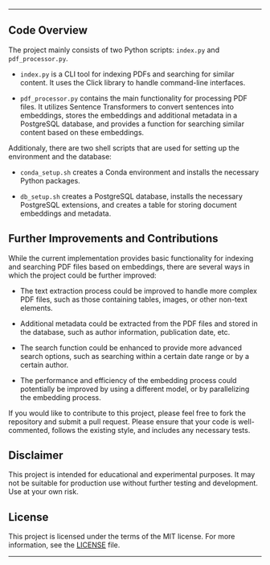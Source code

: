 
---

## Code Overview

The project mainly consists of two Python scripts: `index.py` and `pdf_processor.py`.

- `index.py` is a CLI tool for indexing PDFs and searching for similar content. It uses the Click library to handle command-line interfaces.
  
- `pdf_processor.py` contains the main functionality for processing PDF files. It utilizes Sentence Transformers to convert sentences into embeddings, stores the embeddings and additional metadata in a PostgreSQL database, and provides a function for searching similar content based on these embeddings.

Additionaly, there are two shell scripts that are used for setting up the environment and the database:

- `conda_setup.sh` creates a Conda environment and installs the necessary Python packages.
  
- `db_setup.sh` creates a PostgreSQL database, installs the necessary PostgreSQL extensions, and creates a table for storing document embeddings and metadata.

## Further Improvements and Contributions

While the current implementation provides basic functionality for indexing and searching PDF files based on embeddings, there are several ways in which the project could be further improved:

- The text extraction process could be improved to handle more complex PDF files, such as those containing tables, images, or other non-text elements.
  
- Additional metadata could be extracted from the PDF files and stored in the database, such as author information, publication date, etc.
  
- The search function could be enhanced to provide more advanced search options, such as searching within a certain date range or by a certain author.
  
- The performance and efficiency of the embedding process could potentially be improved by using a different model, or by parallelizing the embedding process.
  
If you would like to contribute to this project, please feel free to fork the repository and submit a pull request. Please ensure that your code is well-commented, follows the existing style, and includes any necessary tests.

## Disclaimer

This project is intended for educational and experimental purposes. It may not be suitable for production use without further testing and development. Use at your own risk.

## License

This project is licensed under the terms of the MIT license. For more information, see the [LICENSE](LICENSE) file.

---
